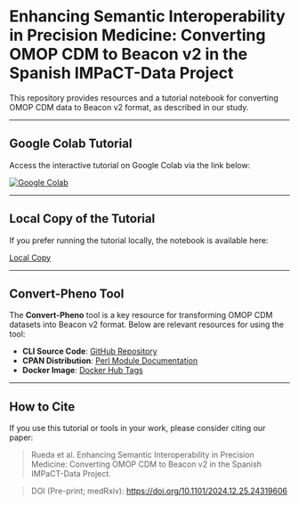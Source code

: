 # Enhancing Semantic Interoperability in Precision Medicine: Converting OMOP CDM to Beacon v2 in the Spanish IMPaCT-Data Project

This repository provides resources and a tutorial notebook for converting OMOP CDM data to Beacon v2 format, as described in our study.

---

## **Google Colab Tutorial**

Access the interactive tutorial on Google Colab via the link below:

[![Google Colab](https://colab.research.google.com/assets/colab-badge.svg)](https://colab.research.google.com/drive/1mRsR9FRVhp8FTu6nW0IRBUiGxFSNaUmA)

---

## **Local Copy of the Tutorial**

If you prefer running the tutorial locally, the notebook is available here:

[Local Copy](nb/)

---

## **Convert-Pheno Tool**

The **Convert-Pheno** tool is a key resource for transforming OMOP CDM datasets into Beacon v2 format. Below are relevant resources for using the tool:

- **CLI Source Code**: [GitHub Repository](https://github.com/cnag-biomedical-informatics/convert-pheno)
- **CPAN Distribution**: [Perl Module Documentation](https://metacpan.org/pod/Convert::Pheno)
- **Docker Image**: [Docker Hub Tags](https://hub.docker.com/r/manuelrueda/convert-pheno/tags)

---

## **How to Cite**

If you use this tutorial or tools in your work, please consider citing our paper:

> Rueda et al. Enhancing Semantic Interoperability in Precision Medicine: Converting OMOP CDM to Beacon v2 in the Spanish IMPaCT-Data Project. 

> DOI (Pre-print; medRxiv): https://doi.org/10.1101/2024.12.25.24319606
